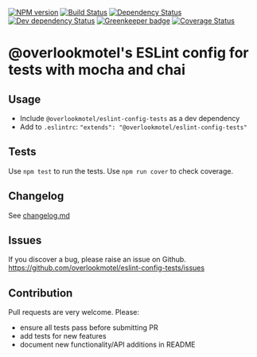 [![NPM version](https://img.shields.io/npm/v/@overlookmotel/eslint-config-tests.svg)](https://www.npmjs.com/package/@overlookmotel/eslint-config-tests)
[![Build Status](https://img.shields.io/travis/overlookmotel/eslint-config-tests/master.svg)](http://travis-ci.org/overlookmotel/eslint-config-tests)
[![Dependency Status](https://img.shields.io/david/overlookmotel/eslint-config-tests.svg)](https://david-dm.org/overlookmotel/eslint-config-tests)
[![Dev dependency Status](https://img.shields.io/david/dev/overlookmotel/eslint-config-tests.svg)](https://david-dm.org/overlookmotel/eslint-config-tests)
[![Greenkeeper badge](https://badges.greenkeeper.io/overlookmotel/eslint-config-tests.svg)](https://greenkeeper.io/)
[![Coverage Status](https://img.shields.io/coveralls/overlookmotel/eslint-config-tests/master.svg)](https://coveralls.io/r/overlookmotel/eslint-config-tests)

# @overlookmotel's ESLint config for tests with mocha and chai

## Usage

* Include `@overlookmotel/eslint-config-tests` as a dev dependency
* Add to `.eslintrc`: `"extends": "@overlookmotel/eslint-config-tests"`

## Tests

Use `npm test` to run the tests. Use `npm run cover` to check coverage.

## Changelog

See [changelog.md](https://github.com/overlookmotel/eslint-config-tests/blob/master/changelog.md)

## Issues

If you discover a bug, please raise an issue on Github. https://github.com/overlookmotel/eslint-config-tests/issues

## Contribution

Pull requests are very welcome. Please:

* ensure all tests pass before submitting PR
* add tests for new features
* document new functionality/API additions in README
